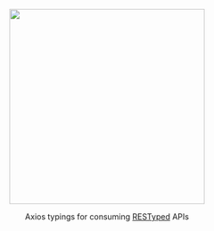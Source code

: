 <p align="center">
  <img src="https://github.com/rawrmaan/restyped/images/logo.png" width="350"/>
</p>
<p align="center">
  Axios typings for consuming <a href="https://github.com/rawrmaan/restyped/">RESTyped</a> APIs
</p>
